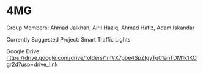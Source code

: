 # 4MG

Group Members: Ahmad Jalkhan, Airil Haziq, Ahmad Hafiz, Adam Iskandar


Currently Suggested Project: Smart Traffic Lights

Google Drive: https://drive.google.com/drive/folders/1mVX7pbe4SpZIgyTg01anTDM1k1KOgr2d?usp=drive_link

